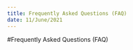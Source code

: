 ```yaml
---
title: Frequently Asked Questions (FAQ)
date: 11/June/2021
---
```


#Frequently Asked Questions (FAQ)


